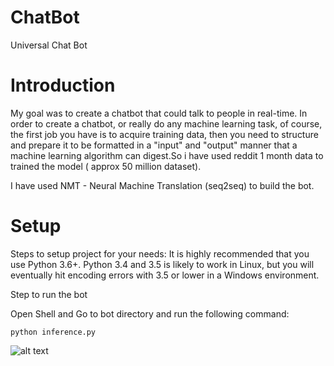 # ChatBot
Universal Chat Bot

# Introduction
My goal was to create a chatbot that could talk to people in real-time. In order to create a chatbot, or really do any machine learning task, of course, the first job you have is to acquire training data, then you need to structure and prepare it to be formatted in a "input" and "output" manner that a machine learning algorithm can digest.So i have used reddit 1 month data to trained the model ( approx 50 million dataset).

I have used NMT - Neural Machine Translation (seq2seq) to build the bot.

# Setup
Steps to setup project for your needs: It is highly recommended that you use Python 3.6+. Python 3.4 and 3.5 is likely to work in Linux, but you will eventually hit encoding errors with 3.5 or lower in a Windows environment.

Step to run the bot

Open Shell and Go to bot directory and run the following command:

``` shell
python inference.py
```

![alt text](http://url/to/img.png)
